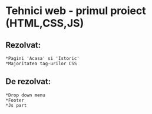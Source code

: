 # Tehnici web - primul proiect (HTML,CSS,JS)

## Rezolvat:
    *Pagini 'Acasa' si 'Istoric'
    *Majoritatea tag-urilor CSS

## De rezolvat: 
    *Drop down menu
    *Footer
    *Js part
 